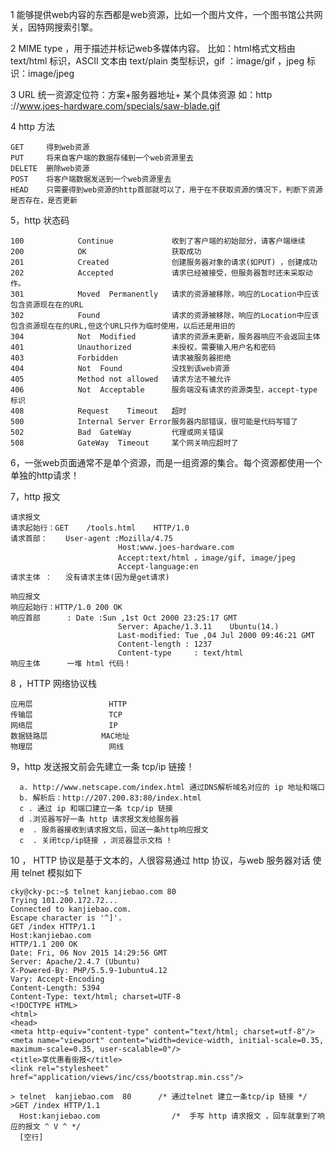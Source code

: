 1 能够提供web内容的东西都是web资源，比如一个图片文件，一个图书馆公共网关，因特网搜索引擎。

2 MIME type  ，用于描述并标记web多媒体内容。
比如：html格式文档由 text/html 标识，ASCII 文本由 text/plain 类型标识，gif ：image/gif ，jpeg 标识：image/jpeg

3 URL 统一资源定位符：方案+服务器地址+ 某个具体资源
如：http ://www.joes-hardware.com/specials/saw-blade.gif

4 http 方法
```
GET     得到web资源
PUT     将来自客户端的数据存储到一个web资源里去
DELETE  删除web资源
POST    将客户端数据发送到一个web资源里去
HEAD    只需要得到web资源的http首部就可以了，用于在不获取资源的情况下，判断下资源是否存在，是否更新
```

5，http 状态码
```
100            Continue             收到了客户端的初始部分，请客户端继续
200            OK                   获取成功
201            Created              创建服务器对象的请求(如PUT) ，创建成功
202            Accepted             请求已经被接受，但服务器暂时还未采取动作。
301            Moved  Permanently   请求的资源被移除，响应的Location中应该包含资源现在在的URL
302            Found                请求的资源被移除，响应的Location中应该包含资源现在在的URL,但这个URL只作为临时使用，以后还是用旧的
304            Not  Modified        请求的资源未更新，服务器响应不会返回主体
401            Unauthorized         未授权，需要输入用户名和密码
403            Forbidden            请求被服务器拒绝
404            Not  Found           没找到该web资源
405            Method not allowed   请求方法不被允许
406            Not  Acceptable      服务端没有请求的资源类型，accept-type 标识
408            Request    Timeout   超时
500            Internal Server Error服务器内部错误，很可能是代码写错了
502            Bad  GateWay         代理或网关错误
508            GateWay  Timeout     某个网关响应超时了
```

6，一张web页面通常不是单个资源，而是一组资源的集合。每个资源都使用一个单独的http请求！

7，http 报文
```
请求报文
请求起始行：GET    /tools.html    HTTP/1.0
请求首部：    User-agent :Mozilla/4.75
                        Host:www.joes-hardware.com
                        Accept:text/html ，image/gif, image/jpeg
                        Accept-language:en
请求主体 ：   没有请求主体(因为是get请求)

响应报文
响应起始行：HTTP/1.0 200 OK
响应首部      : Date :Sun ,1st Oct 2000 23:25:17 GMT
                        Server: Apache/1.3.11    Ubuntu(14.)
                        Last-modified: Tue ,04 Jul 2000 09:46:21 GMT
                        Content-length : 1237
                        Content-type     : text/html
响应主体      一堆 html 代码！
```

8 ，HTTP 网络协议栈
```
应用层                 HTTP
传输层                 TCP
网络层                 IP
数据链路层            MAC地址
物理层                 网线
```

9，http 发送报文前会先建立一条 tcp/ip 链接！
```
  a. http://www.netscape.com/index.html 通过DNS解析域名对应的 ip 地址和端口
  b. 解析后：http://207.200.83:80/index.html
  c . 通过 ip 和端口建立一条 tcp/ip 链接
  d .浏览器写好一条 http 请求报文发给服务器
  e  . 服务器接收到请求报文后，回送一条http响应报文
  c  . 关闭tcp/ip链接 ，浏览器显示文档 !
```

10 ， HTTP 协议是基于文本的，人很容易通过 http 协议，与web 服务器对话
使用 telnet 模拟如下
```
cky@cky-pc:~$ telnet kanjiebao.com 80
Trying 101.200.172.72...
Connected to kanjiebao.com.
Escape character is '^]'.
GET /index HTTP/1.1
Host:kanjiebao.com
HTTP/1.1 200 OK
Date: Fri, 06 Nov 2015 14:29:56 GMT
Server: Apache/2.4.7 (Ubuntu)
X-Powered-By: PHP/5.5.9-1ubuntu4.12
Vary: Accept-Encoding
Content-Length: 5394
Content-Type: text/html; charset=UTF-8
<!DOCTYPE HTML>
<html>
<head>
<meta http-equiv="content-type" content="text/html; charset=utf-8"/>
<meta name="viewport" content="width=device-width, initial-scale=0.35, maximum-scale=0.35, user-scalable=0"/>
<title>享优惠看街报</title>
<link rel="stylesheet" href="application/views/inc/css/bootstrap.min.css"/>

> telnet  kanjiebao.com  80      /* 通过telnet 建立一条tcp/ip 链接 */
>GET /index HTTP/1.1
  Host:kanjiebao.com                /*  手写 http 请求报文 ，回车就拿到了响应的报文 ^ V ^ */
  [空行]
  ```
